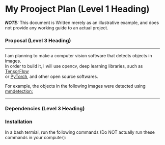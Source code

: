 # My Prooject Plan (Level 1 Heading)
***NOTE:*** This document is Written merely as an illustrative example, and does not provide any working guide to an actual project.

### Proposal (Level 3 Heading)

---

I am planning to make a computer vision software that detects objects in images.  
In order to build it, I will use opencv, deep learning libraries, such as [TensorFlow](https://www.tensorflow.org)  
or [PyTorch](https://pytorch.org/),  and other open source softwares.  

For example, the objects in the following images were detected using [mmdetection:](https://github.com/open-mmlab/mmdetection)

---

### Dependencies (Level 3 Heading)
### Installation
In a bash termial, run the following commands (Do NOT actually run these commands in your computer):
